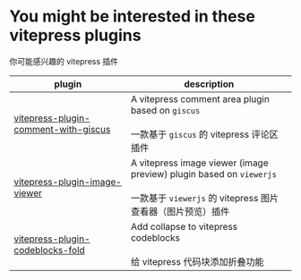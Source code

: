 # You might be interested in these vitepress plugins

你可能感兴趣的 vitepress 插件

| plugin                                                                                                        | description                                                                                                            |
|---------------------------------------------------------------------------------------------------------------|------------------------------------------------------------------------------------------------------------------------|
| [vitepress-plugin-comment-with-giscus](https://github.com/T-miracle/vitepress-plugin-comment-with-giscus)     | A vitepress comment area plugin based on `giscus`<br/><br/>一款基于 `giscus` 的 vitepress 评论区插件                             |
| [vitepress-plugin-image-viewer](https://github.com/T-miracle/vitepress-plugin-image-viewer)                   | A vitepress image viewer (image preview) plugin based on `viewerjs`<br/><br/>一款基于 `viewerjs` 的 vitepress 图片查看器（图片预览）插件 |
| [vitepress-plugin-codeblocks-fold](https://github.com/T-miracle/vitepress-plugin-codeblocks-fold)             | Add collapse to vitepress codeblocks<br/><br/>给 vitepress 代码块添加折叠功能                                                    |
